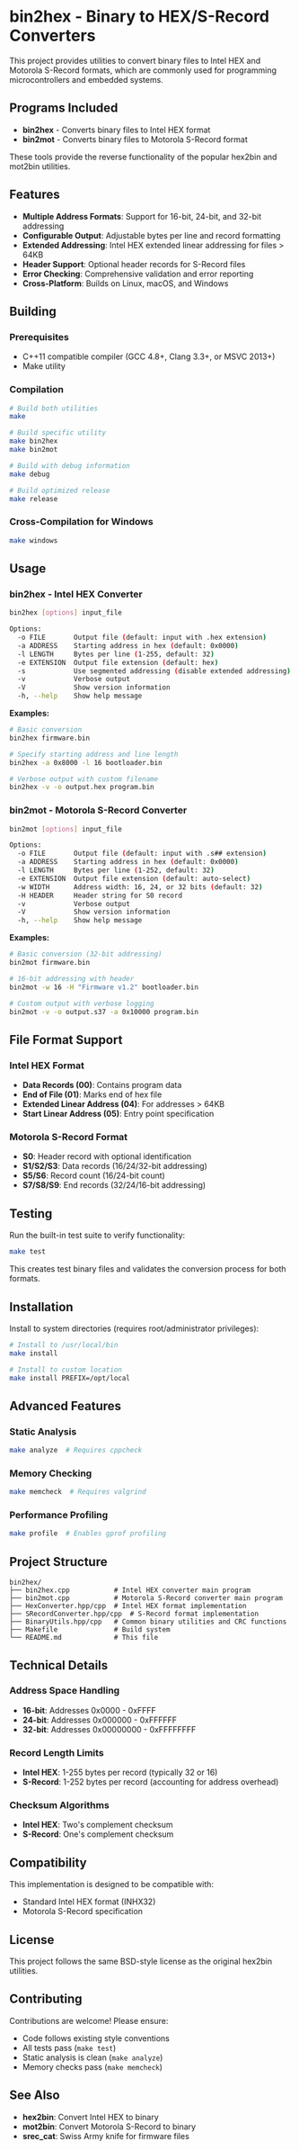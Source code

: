 # bin2hex - Binary to HEX/S-Record Converters

This project provides utilities to convert binary files to Intel HEX and Motorola S-Record formats, which are commonly used for programming microcontrollers and embedded systems.

## Programs Included

- **bin2hex** - Converts binary files to Intel HEX format
- **bin2mot** - Converts binary files to Motorola S-Record format

These tools provide the reverse functionality of the popular hex2bin and mot2bin utilities.

## Features

- **Multiple Address Formats**: Support for 16-bit, 24-bit, and 32-bit addressing
- **Configurable Output**: Adjustable bytes per line and record formatting
- **Extended Addressing**: Intel HEX extended linear addressing for files > 64KB
- **Header Support**: Optional header records for S-Record files
- **Error Checking**: Comprehensive validation and error reporting
- **Cross-Platform**: Builds on Linux, macOS, and Windows

## Building

### Prerequisites
- C++11 compatible compiler (GCC 4.8+, Clang 3.3+, or MSVC 2013+)
- Make utility

### Compilation
```bash
# Build both utilities
make

# Build specific utility
make bin2hex
make bin2mot

# Build with debug information
make debug

# Build optimized release
make release
```

### Cross-Compilation for Windows
```bash
make windows
```

## Usage

### bin2hex - Intel HEX Converter

```bash
bin2hex [options] input_file

Options:
  -o FILE       Output file (default: input with .hex extension)
  -a ADDRESS    Starting address in hex (default: 0x0000)
  -l LENGTH     Bytes per line (1-255, default: 32)
  -e EXTENSION  Output file extension (default: hex)
  -s            Use segmented addressing (disable extended addressing)
  -v            Verbose output
  -V            Show version information
  -h, --help    Show help message
```

**Examples:**
```bash
# Basic conversion
bin2hex firmware.bin

# Specify starting address and line length
bin2hex -a 0x8000 -l 16 bootloader.bin

# Verbose output with custom filename
bin2hex -v -o output.hex program.bin
```

### bin2mot - Motorola S-Record Converter

```bash
bin2mot [options] input_file

Options:
  -o FILE       Output file (default: input with .s## extension)
  -a ADDRESS    Starting address in hex (default: 0x0000)
  -l LENGTH     Bytes per line (1-252, default: 32)
  -e EXTENSION  Output file extension (default: auto-select)
  -w WIDTH      Address width: 16, 24, or 32 bits (default: 32)
  -H HEADER     Header string for S0 record
  -v            Verbose output
  -V            Show version information
  -h, --help    Show help message
```

**Examples:**
```bash
# Basic conversion (32-bit addressing)
bin2mot firmware.bin

# 16-bit addressing with header
bin2mot -w 16 -H "Firmware v1.2" bootloader.bin

# Custom output with verbose logging
bin2mot -v -o output.s37 -a 0x10000 program.bin
```

## File Format Support

### Intel HEX Format
- **Data Records (00)**: Contains program data
- **End of File (01)**: Marks end of hex file
- **Extended Linear Address (04)**: For addresses > 64KB
- **Start Linear Address (05)**: Entry point specification

### Motorola S-Record Format
- **S0**: Header record with optional identification
- **S1/S2/S3**: Data records (16/24/32-bit addressing)
- **S5/S6**: Record count (16/24-bit count)
- **S7/S8/S9**: End records (32/24/16-bit addressing)

## Testing

Run the built-in test suite to verify functionality:

```bash
make test
```

This creates test binary files and validates the conversion process for both formats.

## Installation

Install to system directories (requires root/administrator privileges):

```bash
# Install to /usr/local/bin
make install

# Install to custom location
make install PREFIX=/opt/local
```

## Advanced Features

### Static Analysis
```bash
make analyze  # Requires cppcheck
```

### Memory Checking
```bash
make memcheck  # Requires valgrind
```

### Performance Profiling
```bash
make profile  # Enables gprof profiling
```

## Project Structure

```
bin2hex/
├── bin2hex.cpp           # Intel HEX converter main program
├── bin2mot.cpp           # Motorola S-Record converter main program
├── HexConverter.hpp/cpp  # Intel HEX format implementation
├── SRecordConverter.hpp/cpp  # S-Record format implementation
├── BinaryUtils.hpp/cpp   # Common binary utilities and CRC functions
├── Makefile              # Build system
└── README.md             # This file
```

## Technical Details

### Address Space Handling
- **16-bit**: Addresses 0x0000 - 0xFFFF
- **24-bit**: Addresses 0x000000 - 0xFFFFFF  
- **32-bit**: Addresses 0x00000000 - 0xFFFFFFFF

### Record Length Limits
- **Intel HEX**: 1-255 bytes per record (typically 32 or 16)
- **S-Record**: 1-252 bytes per record (accounting for address overhead)

### Checksum Algorithms
- **Intel HEX**: Two's complement checksum
- **S-Record**: One's complement checksum

## Compatibility

This implementation is designed to be compatible with:
- Standard Intel HEX format (INHX32)
- Motorola S-Record specification

## License

This project follows the same BSD-style license as the original hex2bin utilities.

## Contributing

Contributions are welcome! Please ensure:
- Code follows existing style conventions
- All tests pass (`make test`)
- Static analysis is clean (`make analyze`)
- Memory checks pass (`make memcheck`)

## See Also

- **hex2bin**: Convert Intel HEX to binary
- **mot2bin**: Convert Motorola S-Record to binary
- **srec_cat**: Swiss Army knife for firmware files